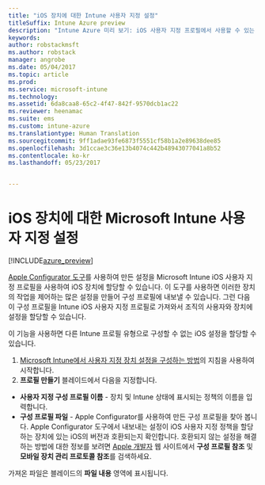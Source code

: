 ```yaml
---
title: "iOS 장치에 대한 Intune 사용자 지정 설정"
titleSuffix: Intune Azure preview
description: "Intune Azure 미리 보기: iOS 사용자 지정 프로필에서 사용할 수 있는 설정을 알아봅니다."
keywords: 
author: robstackmsft
ms.author: robstack
manager: angrobe
ms.date: 05/04/2017
ms.topic: article
ms.prod: 
ms.service: microsoft-intune
ms.technology: 
ms.assetid: 6da8caa8-65c2-4f47-842f-9570dcb1ac22
ms.reviewer: heenamac
ms.suite: ems
ms.custom: intune-azure
ms.translationtype: Human Translation
ms.sourcegitcommit: 9ff1adae93fe6873f5551cf58b1a2e89638dee85
ms.openlocfilehash: 3d1ccae3c36e13b4074c442b48943077041a8b52
ms.contentlocale: ko-kr
ms.lasthandoff: 05/23/2017


---
```


# <a name="microsoft-intune-custom-settings-for-ios-devices"></a>iOS 장치에 대한 Microsoft Intune 사용자 지정 설정

[!INCLUDE[azure_preview](./includes/azure_preview.md)]

[Apple Configurator 도구](https://itunes.apple.com/app/apple-configurator-2/id1037126344?mt=12)를 사용하여 만든 설정을 Microsoft Intune iOS 사용자 지정 프로필을 사용하여 iOS 장치에 할당할 수 있습니다. 이 도구를 사용하면 이러한 장치의 작업을 제어하는 많은 설정을 만들어 구성 프로필에 내보낼 수 있습니다. 그런 다음 이 구성 프로필을 Intune iOS 사용자 지정 프로필로 가져와서 조직의 사용자와 장치에 설정을 할당할 수 있습니다.

이 기능을 사용하면 다른 Intune 프로필 유형으로 구성할 수 없는 iOS 설정을 할당할 수 있습니다.


1. [Microsoft Intune에서 사용자 지정 장치 설정을 구성하는 방법](custom-settings-configure.md)의 지침을 사용하여 시작합니다.
2. **프로필 만들기** 블레이드에서 다음을 지정합니다.

- **사용자 지정 구성 프로필 이름** - 장치 및 Intune 상태에 표시되는 정책의 이름을 입력합니다.
- **구성 프로필 파일** - Apple Configurator를 사용하여 만든 구성 프로필을 찾아 봅니다.
Apple Configurator 도구에서 내보내는 설정이 iOS 사용자 지정 정책을 할당하는 장치에 있는 iOS의 버전과 호환되는지 확인합니다. 호환되지 않는 설정을 해결하는 방법에 대한 정보를 보려면 [Apple 개발자](https://developer.apple.com/) 웹 사이트에서 **구성 프로필 참조** 및 **모바일 장치 관리 프로토콜 참조**를 검색하세요.

가져온 파일은 블레이드의 **파일 내용** 영역에 표시됩니다.

